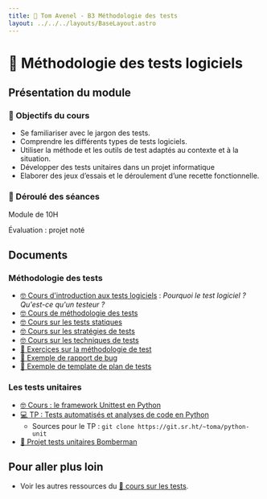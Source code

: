```yaml
---
title: 🧪 Tom Avenel - B3 Méthodologie des tests
layout: ../../../layouts/BaseLayout.astro
---
```


# 🧪 Méthodologie des tests logiciels

## Présentation du module

### 🎯 Objectifs du cours

- Se familiariser avec le jargon des tests. 
- Comprendre les différents types de tests logiciels. 
- Utiliser la méthode et les outils de test adaptés au contexte et à la situation.
- Développer des tests unitaires dans un projet informatique
- Elaborer des jeux d’essais et le déroulement d’une recette fonctionnelle. 

### 📅 Déroulé des séances

Module de 10H

Évaluation : projet noté

## Documents

### Méthodologie des tests

- [🤓 Cours d'introduction aux tests logiciels](/cours/tests/methodo/cours-introduction-tests) : _Pourquoi le test logiciel ?_ _Qu'est-ce qu'un testeur ?_
- [🤓 Cours de méthodologie des tests](/cours/tests/methodo/cours-methodo-tests)
- [🤓 Cours sur les tests statiques](/cours/tests/methodo/test-statique)
- [🤓 Cours sur les stratégies de tests](/cours/tests/methodo/cours-strategies-tests)
- [🤓 Cours sur les techniques de tests](/cours/tests/methodo/techniques-tests)
- [📝 Exercices sur la méthodologie de test](/cours/tests/methodo/exercices_methodo_tests)
- [📖 Exemple de rapport de bug](/cours/tests/methodo/exemple-rapport-bug)
- [📖 Exemple de template de plan de tests](/cours/tests/methodo/exemple-template-plan-tests)

### Les tests unitaires

- [🤓 Cours : le framework Unittest en Python](/cours/tests/unit/python/cours-python-unittest)
- [💻 TP : Tests automatisés et analyses de code en Python](/cours/tests/unit/python/tp-python-tests)
  - Sources pour le TP : `git clone https://git.sr.ht/~toma/python-unit`
- [📌 Projet tests unitaires Bomberman](/cours/tests/unit/projet_bomberman_tests_unit)

## Pour aller plus loin

- Voir les autres ressources du [🧪 cours sur les tests](/cours/tests).
